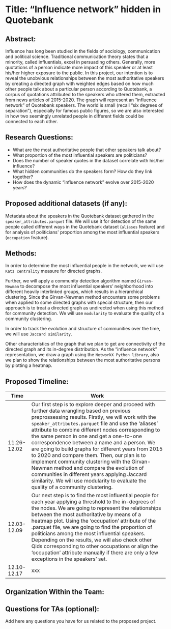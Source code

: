 # Title: “Influence network” hidden in Quotebank
## Abstract:
Influence has long been studied in the fields of sociology, communication and political science. Traditional communication theory states that a minority, called influentials, excel in persuading others. Generally, more quotations of a person indicate more impact of this speaker or at least his/her higher exposure to the public. In this project, our intention is to reveal the unobvious relationships between the most authoritative speakers by creating a directed graph with weighted edges based on how much other people talk about a particular person according to Quotebank, a corpus of quotations attributed to the speakers who uttered them, extracted from news articles of 2015-2020. The graph will represent an “influence network” of Quotebank speakers. The world is small (recall “six degrees of separation”), especially for famous public figures, so we are also interested in how two seemingly unrelated people in different fields could be connected to each other. 
## Research Questions:
* What are the most authoritative people that other speakers talk about? 
* What proportion of the most influential speakers are politicians? 
* Does the number of speaker quotes in the dataset correlate with his/her influence? 
* What hidden communities do the speakers form? How do they link together? 
* How does the dynamic “influence network” evolve over 2015-2020 years?
## Proposed additional datasets (if any): 
Metadata about the speakers in the Quotebank dataset gathered in the `speaker_attributes.parquet` file. We will use it for detection of the same people called different ways in the Quotebank dataset (`aliases` feature) and for analysis of politicians' proportion among the most influential speakers (`occupation` feature).   
## Methods:
In order to determine the most influential people in the network, we will use `Katz centrality` measure for directed graphs. 

Further, we will apply a community detection algorithm named `Girvan-Newman` to decompose the most influential speakers’ neighborhood into different heavily interlinked groups, which results in a hierarchical clustering. Since the Girvan-Newman method encounters some problems when applied to some directed graphs with special structure, then our approach is to treat a directed graph as undirected when using this method for community detection. We will use `modularity` to evaluate the quality of a community clustering. 

In order to track the evolution and structure of communities over the time, we will use `Jaccard similarity`. 

Other characteristics of the graph that we plan to get are connectivity of the directed graph and its in-degree distribution. As the “influence network” representation, we draw a graph using the `NetworkX Python library`, also we plan to show the relationships between the most authoritative persons by plotting a heatmap.
## Proposed Timeline:
|  Time   | Work  |
|  ----  | ----  |
| 11.26-12.02  |Our first step is to explore deeper and proceed with further data wrangling based on previous preprossessing results. Firstly, we will work with the `speaker_attributes.parquet` file and use the ‘aliases’ attribute to combine different nodes corresponding to the same person in one and get a one-to-one correspondence between a name and a person. We are going to build graphs for different years from 2015 to 2020 and compare them. Then, our plan is to implement community clustering with the Girvan-Newman method and compare the evolution of communities in different years applying Jaccard similarity. We will use modularity to evaluate the quality of a community clustering.|
| 12.03-12.09  |Our next step is to find the most influential people for each year applying a threshold to the in-degrees of the nodes. We are going to represent the relationships between the most authoritative by means of a heatmap plot. Using the ‘occupation’ attribute of the .parquet file, we are going to find the proportion of politicians among the most influential speakers. Depending on the results, we will also check other Qids corresponding to other occupations or align the ‘occupation’ attribute manually if there are only a few exceptions in the speakers’ set.|
| 12.10-12.17  | xxx |
## Organization Within the Team:

## Questions for TAs (optional):
 Add here any questions you have for us related to the proposed project.
